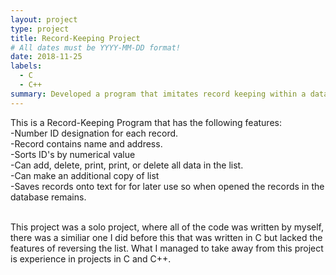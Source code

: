 ```yaml
---
layout: project
type: project
title: Record-Keeping Project
# All dates must be YYYY-MM-DD format!
date: 2018-11-25
labels:
  - C
  - C++
summary: Developed a program that imitates record keeping within a database.
---
```


<div class="ui small rounded images">
</div>
<p>
This is a Record-Keeping Program that has the following features: <br />
-Number ID designation for each record.<br />
-Record contains name and address.<br />
-Sorts ID's by numerical value<br />
-Can add, delete, print, print, or delete all data in the list. <br />
-Can make an additional copy of list<br />
-Saves records onto text for for later use so when opened the records in the database remains.<br />
<p><br />
This project was a solo project, where all of the code was written by myself, there was a similiar one I did before this that was written in C but lacked the features of reversing the list. What I managed to take away from this project is experience in projects in C and C++.



